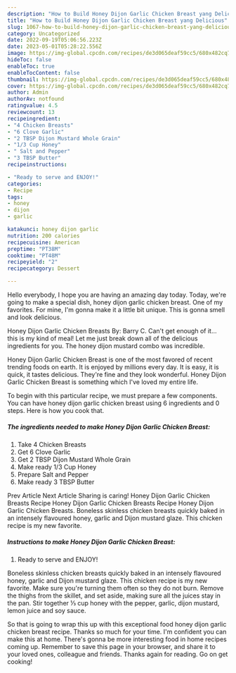 ```yaml
---
description: "How to Build Honey Dijon Garlic Chicken Breast yang Delicious"
title: "How to Build Honey Dijon Garlic Chicken Breast yang Delicious"
slug: 1067-how-to-build-honey-dijon-garlic-chicken-breast-yang-delicious
category: Uncategorized
date: 2022-09-19T05:06:56.223Z
date: 2023-05-01T05:28:22.556Z
image: https://img-global.cpcdn.com/recipes/de3d065deaf59cc5/680x482cq70/honey-dijon-garlic-chicken-breast-recipe-main-photo.jpg
hideToc: false
enableToc: true
enableTocContent: false
thumbnail: https://img-global.cpcdn.com/recipes/de3d065deaf59cc5/680x482cq70/honey-dijon-garlic-chicken-breast-recipe-main-photo.jpg
cover: https://img-global.cpcdn.com/recipes/de3d065deaf59cc5/680x482cq70/honey-dijon-garlic-chicken-breast-recipe-main-photo.jpg
author: Admin
authorAv: notfound
ratingvalue: 4.5
reviewcount: 13
recipeingredient:
- "4 Chicken Breasts"
- "6 Clove Garlic"
- "2 TBSP Dijon Mustard Whole Grain"
- "1/3 Cup Honey"
- " Salt and Pepper"
- "3 TBSP Butter"
recipeinstructions:

- "Ready to serve and ENJOY!"
categories:
- Recipe
tags:
- honey
- dijon
- garlic

katakunci: honey dijon garlic 
nutrition: 200 calories
recipecuisine: American
preptime: "PT38M"
cooktime: "PT48M"
recipeyield: "2"
recipecategory: Dessert

---
```



Hello everybody, I hope you are having an amazing day today. Today, we're going to make a special dish, honey dijon garlic chicken breast. One of my favorites. For mine, I'm gonna make it a little bit unique. This is gonna smell and look delicious.

Honey Dijon Garlic Chicken Breasts By: Barry C. Can&#39;t get enough of it… this is my kind of meal! Let me just break down all of the delicious ingredients for you. The honey dijon mustard combo was incredible.

Honey Dijon Garlic Chicken Breast is one of the most favored of recent trending foods on earth. It is enjoyed by millions every day. It is easy, it is quick, it tastes delicious. They're fine and they look wonderful. Honey Dijon Garlic Chicken Breast is something which I've loved my entire life.


To begin with this particular recipe, we must prepare a few components. You can have honey dijon garlic chicken breast using 6 ingredients and 0 steps. Here is how you cook that.

<!--inarticleads1-->

##### The ingredients needed to make Honey Dijon Garlic Chicken Breast:

1. Take 4 Chicken Breasts
1. Get 6 Clove Garlic
1. Get 2 TBSP Dijon Mustard Whole Grain
1. Make ready 1/3 Cup Honey
1. Prepare  Salt and Pepper
1. Make ready 3 TBSP Butter


Prev Article Next Article Sharing is caring! Honey Dijon Garlic Chicken Breasts Recipe Honey Dijon Garlic Chicken Breasts Recipe Honey Dijon Garlic Chicken Breasts. Boneless skinless chicken breasts quickly baked in an intensely flavoured honey, garlic and Dijon mustard glaze. This chicken recipe is my new favorite. 

<!--inarticleads2-->

##### Instructions to make Honey Dijon Garlic Chicken Breast:


1. Ready to serve and ENJOY!

Boneless skinless chicken breasts quickly baked in an intensely flavoured honey, garlic and Dijon mustard glaze. This chicken recipe is my new favorite. Make sure you&#39;re turning them often so they do not burn. Remove the thighs from the skillet, and set aside, making sure all the juices stay in the pan. Stir together ⅓ cup honey with the pepper, garlic, dijon mustard, lemon juice and soy sauce. 

So that is going to wrap this up with this exceptional food honey dijon garlic chicken breast recipe. Thanks so much for your time. I'm confident you can make this at home. There's gonna be more interesting food in home recipes coming up. Remember to save this page in your browser, and share it to your loved ones, colleague and friends. Thanks again for reading. Go on get cooking!
